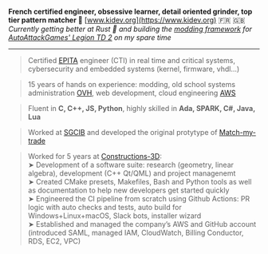 **French certified engineer, obsessive learner, detail oriented grinder, top tier pattern matcher 🧩**  [www.kidev.org](https://www.kidev.org) 🇫🇷 🇬🇧  
*Currently getting better at Rust 🦀 and building the [modding framework](https://github.com/LegionTD2-Modding) for [AutoAttackGames' Legion TD 2](https://beta.legiontd2.com/) on my spare time*
____
>Certified [EPITA](https://www.epita.fr/) engineer (CTI) in real time and critical systems, cybersecurity and embedded systems (kernel, firmware, vhdl...)

>15 years of hands on experience: modding, old school systems administration [OVH](https://www.ovhcloud.com/), web development, cloud engineering [AWS](https://aws.amazon.com/)

>Fluent in **C, C++, JS, Python**, highly skilled in **Ada, SPARK, C#, Java, Lua**

>Worked at [SGCIB](https://wholesale.banking.societegenerale.com/) and developed the original protytype of [Match-my-trade](https://tradematch.sgmarkets.com/whiteapp/#/matchmytrade)

>Worked for 5 years at [Constructions-3D](https://www.constructions-3d.com/):  
> ➤ Development of a software suite: research (geometry, linear algebra), development (C++ Qt/QML) and project managenemt  
> ➤ Created CMake presets, Makefiles, Bash and Python tools as well as documentation to help new developers get started quickly  
> ➤ Engineered the CI pipeline from scratch using Github Actions: PR logic with auto checks and tests, auto build for Windows+Linux+macOS, Slack bots, installer wizard  
> ➤ Established and managed the company’s AWS and GitHub account (introduced SAML, managed IAM, CloudWatch, Billing Conductor, RDS, EC2, VPC)  
